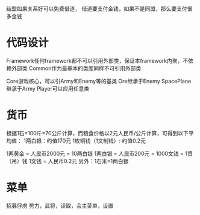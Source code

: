 # 

结盟如果关系好可以免费借道，
借道要支付金钱，如果不是同盟，那么要支付很多金钱

# 代码设计

Framework任何framework都不可以引用外部类，保证本framework内聚，不依赖外部类
Common作为最基本的类库同样不可引用外部类

Core游戏核心，可以引Army和Enemy等的基类
Ore继承于Enemy
SpacePlane继承于Army
Player可以应用任意类

# 货币
根据1石=100斤=70公斤计算，而粮食价格以2元人民币/公斤计算，可得到以下平均值：
1两白银：约值170元
1枚铜钱（1文制钱）: 约值0.2元

1两黄金 = 人民币2000元 = 10两白银
1两白银 = 人民币200元 = 1000文钱 = 1贯（吊）钱
1文钱 = 人民币0.2元
另外：1石米=1两白银

# 菜单

招募俘虏
势力，武将，读取，会主菜单，设置



